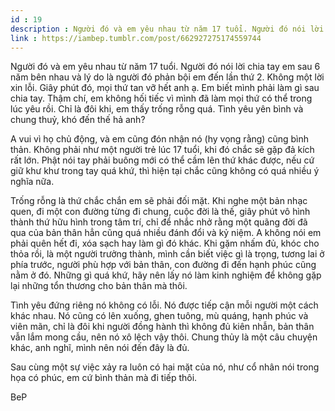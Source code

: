 ```yaml
---
id : 19
description : Người đó và em yêu nhau từ năm 17 tuổi. Người đó nói lời chia tay em sau 6 năm bên nhau và lý do là người đó phản bội em đến lần thứ 2. Không một lời xin lỗi. Giây phút đó, mọi thứ tan vỡ hết anh ạ. Em biết mình phải làm gì sau chia tay. Thậm chí, em không hối tiếc vì mình đã làm mọi thứ có thể trong lúc yêu rồi. Chỉ là đôi khi, em thấy trống rỗng quá. Tình yêu yên bình và chung thuỷ, khó đến thế hả anh?
link : https://iambep.tumblr.com/post/662927275174559744
---
```


Người đó và em yêu nhau từ năm 17 tuổi. Người đó nói lời chia tay em sau
6 năm bên nhau và lý do là người đó phản bội em đến lần thứ 2. Không một
lời xin lỗi. Giây phút đó, mọi thứ tan vỡ hết anh ạ. Em biết mình phải làm
gì sau chia tay. Thậm chí, em không hối tiếc vì mình đã làm mọi thứ có thể
trong lúc yêu rồi. Chỉ là đôi khi, em thấy trống rỗng quá. Tình yêu yên
bình và chung thuỷ, khó đến thế hả anh?

A vui vì họ chủ động, và em cũng đón nhận nó (hy vọng rằng) cũng bình thản.
Không phải như một người trẻ lúc 17 tuổi, khi đó chắc sẽ gặp đả kích rất
lớn. Phật nói tay phải buông mới có thể cầm lên thứ khác được, nếu cứ giữ
khư khư trong tay quá khứ, thì hiện tại chắc cũng không có quá nhiều ý nghĩa
nữa.

Trống rỗng là thứ chắc chắn em sẽ phải đối mặt. Khi nghe một bản nhạc quen,
đi một con đường từng đi chung, cuộc đời là thế, giây phút vô hình thành
thứ hữu hình trong tâm trí, chỉ để nhắc nhở rằng một quãng đời đã qua của
bản thân hẳn cũng quá nhiều đánh đổi và kỷ niệm. A không nói em phải quên
hết đi, xóa sạch hay làm gì đó khác. Khi gặm nhấm đủ, khóc cho thỏa rồi,
là một người trưởng thành, mình cần biết việc gì là trọng, tương lai ở phía
trước, người phù hợp với bản thân, con đường đi đến hạnh phúc cũng nằm ở
đó. Những gì quá khứ, hãy nên lấy nó làm kinh nghiệm để không gặp lại những
tổn thương cho bản thân mà thôi.

Tình yêu đứng riêng nó không có lỗi. Nó được tiếp cận mỗi người một cách
khác nhau. Nó cũng có lên xuống, ghen tuông, mù quáng, hạnh phúc và viên
mãn, chỉ là đôi khi người đồng hành thì không đủ kiên nhẫn, bản thân vẫn
lắm mong cầu, nên nó xô lệch vậy thôi. Chung thủy là một câu chuyện khác,
anh nghĩ, mình nên nói đến đây là đủ.

Sau cùng một sự việc xảy ra luôn có hai mặt của nó, như cổ nhân nói trong
họa có phúc, em cứ bình thản mà đi tiếp thôi.

BeP